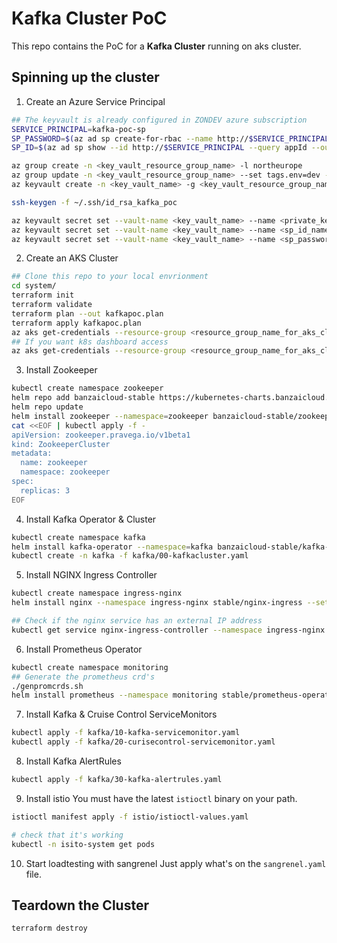 # Kafka Cluster PoC
This repo contains the PoC for a **Kafka Cluster** running on aks cluster.

## Spinning up the cluster
1.  Create an Azure Service Principal
```bash
## The keyvault is already configured in ZONDEV azure subscription
SERVICE_PRINCIPAL=kafka-poc-sp
SP_PASSWORD=$(az ad sp create-for-rbac --name http://$SERVICE_PRINCIPAL --query password --output tsv)
SP_ID=$(az ad sp show --id http://$SERVICE_PRINCIPAL --query appId --output tsv)

az group create -n <key_vault_resource_group_name> -l northeurope
az group update -n <key_vault_resource_group_name> --set tags.env=dev --set tags.cluster=kafka-poc
az keyvault create -n <key_vault_name> -g <key_vault_resource_group_name> -l northeurope

ssh-keygen -f ~/.ssh/id_rsa_kafka_poc

az keyvault secret set --vault-name <key_vault_name> --name <private_key_name> -f ~/.ssh/id_rsa_kafka_poc.pub > /dev/null
az keyvault secret set --vault-name <key_vault_name> --name <sp_id_name> --value $SP_ID > /dev/null
az keyvault secret set --vault-name <key_vault_name> --name <sp_password_name> --value $SP_PASSWORD > /dev/null
```
2. Create an AKS Cluster
```bash
## Clone this repo to your local envrionment
cd system/
terraform init
terraform validate
terraform plan --out kafkapoc.plan
terraform apply kafkapoc.plan
az aks get-credentials --resource-group <resource_group_name_for_aks_cluster> --name kafka-poc
## If you want k8s dashboard access
az aks get-credentials --resource-group <resource_group_name_for_aks_cluster> --name kafka-poc --admin 
```
3. Install Zookeeper
```bash
kubectl create namespace zookeeper
helm repo add banzaicloud-stable https://kubernetes-charts.banzaicloud.com/
helm repo update
helm install zookeeper --namespace=zookeeper banzaicloud-stable/zookeeper-operator
cat <<EOF | kubectl apply -f -
apiVersion: zookeeper.pravega.io/v1beta1
kind: ZookeeperCluster
metadata:
  name: zookeeper
  namespace: zookeeper
spec:
  replicas: 3
EOF
```
4. Install Kafka Operator & Cluster
```bash
kubectl create namespace kafka
helm install kafka-operator --namespace=kafka banzaicloud-stable/kafka-operator
kubectl create -n kafka -f kafka/00-kafkacluster.yaml
```
5. Install NGINX Ingress Controller
```bash
kubectl create namespace ingress-nginx
helm install nginx --namespace ingress-nginx stable/nginx-ingress --set controller.kind=DaemonSet

## Check if the nginx service has an external IP address
kubectl get service nginx-ingress-controller --namespace ingress-nginx -o wide
```
6. Install Prometheus Operator
```bash
kubectl create namespace monitoring
## Generate the prometheus crd's
./genpromcrds.sh
helm install prometheus --namespace monitoring stable/prometheus-operator -f prometheus/values.yaml --set prometheusOperator.createCustomResource=false
```
7. Install Kafka & Cruise Control ServiceMonitors
```bash
kubectl apply -f kafka/10-kafka-servicemonitor.yaml
kubectl apply -f kafka/20-curisecontrol-servicemonitor.yaml
```
8. Install Kafka AlertRules
```bash
kubectl apply -f kafka/30-kafka-alertrules.yaml
```
9. Install istio
You must have the latest `istioctl` binary on your path.
```bash
istioctl manifest apply -f istio/istioctl-values.yaml

# check that it's working
kubectl -n isito-system get pods
```
10. Start loadtesting with sangrenel
Just apply what's on the `sangrenel.yaml` file.

## Teardown the Cluster
```bash
terraform destroy
```
